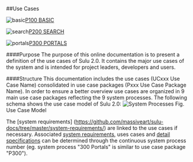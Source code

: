 ##Use Cases

![basic](https://raw.github.com/massiveart/sulu-docs/master/use-cases/images/package-basic.png)[P100 BASIC](https://github.com/massiveart/sulu-docs/tree/master/use-cases/p100 "P100 BASIC")

![search](https://raw.github.com/massiveart/sulu-docs/master/use-cases/images/package-search.png)[P200 SEARCH](https://github.com/massiveart/sulu-docs/tree/master/use-cases/p200 "P200 SEARCH")

![portals](https://raw.github.com/massiveart/sulu-docs/master/use-cases/images/package-portals.png)[P300 PORTALS](https://github.com/massiveart/sulu-docs/tree/master/use-cases/p300 "P300 PORTALS")

####Purpose
The purpose of this online documentation is to present a definition of the use cases of Sulu 2.0. It contains the major use cases of the system and is intended for project leaders, developers and users.

####Structure
This documentation includes the use cases (UCxxx Use Case Name) consolidated in use case packages (Pxxx Use Case Package Name). In order to ensure a better overview use cases are organized in 9 main use case packages reflecting the 9 system processes. The following schema shows the use case model of Sulu 2.0:
![System Processes](https://raw.github.com/massiveart/sulu-docs/master/use-cases/images/use-case-model_v01.png)
Fig. Use Case Model

The [system requirements] (https://github.com/massiveart/sulu-docs/tree/master/system-requirements/) are linked to the use cases if necessary. Associated [system requirements](https://github.com/massiveart/sulu-docs/tree/master/system-requirements/), uses cases and [detail specifications](https://github.com/massiveart/sulu-docs/tree/master/detail-specification/) can be determined through the continuous system process number (eg. system process "300 Portals" is similar to use case package "P300").

